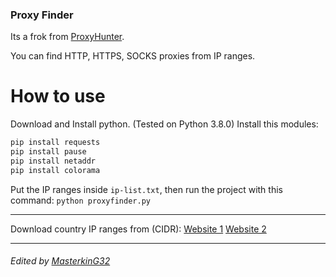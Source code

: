 ### Proxy Finder

Its a frok from [ProxyHunter](https://github.com/xajnx/proxyhunter/ "ProxyHunter").

You can find HTTP, HTTPS, SOCKS proxies from IP ranges.

# How to use
Download and Install python. (Tested on Python 3.8.0)
Install this modules:
```bash
pip install requests
pip install pause
pip install netaddr
pip install colorama
```
Put the IP ranges inside `ip-list.txt`, then run the project with this command:
`python proxyfinder.py`

------------
Download country IP ranges from (CIDR):
[Website 1](http://www.ipaddresslocation.org/ip_ranges/get_ranges.php "Website 1")
[Website 2](https://www.ip2location.com/free/visitor-blocker "Website 2")

------------
###### Edited by [MasterkinG32](http://github.com/masterking32 "MasterkinG32")

